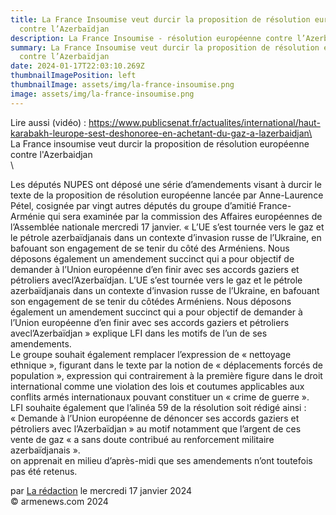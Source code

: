 ```yaml
---
title: La France Insoumise veut durcir la proposition de résolution européenne
  contre l’Azerbaïdjan
description: La France Insoumise - résolution européenne contre l’Azerbaïdjan
summary: La France Insoumise veut durcir la proposition de résolution européenne
  contre l’Azerbaïdjan
date: 2024-01-17T22:03:10.269Z
thumbnailImagePosition: left
thumbnailImage: assets/img/la-france-insoumise.png
image: assets/img/la-france-insoumise.png
---
```

L﻿ire aussi (vidéo) : https://www.publicsenat.fr/actualites/international/haut-karabakh-leurope-sest-deshonoree-en-achetant-du-gaz-a-lazerbaidjan\
\
L﻿a France insoumise veut durcir la proposition de résolution européenne contre l'Azerbaidjan \
\
<!--StartFragment-->

Les députés NUPES ont déposé une série d’amendements visant à durcir le texte de la proposition de résolution européenne lancée par Anne-Laurence Pétel, cosignée par vingt autres députés du groupe d’amitié France-Arménie qui sera examinée par la commission des Affaires européennes de l’Assemblée nationale mercredi 17 janvier. « L’UE s’est tournée vers le gaz et le pétrole azerbaïdjanais dans un contexte d’invasion russe de l’Ukraine, en bafouant son engagement de se tenir du côté des Arméniens. Nous déposons également un amendement succinct qui a pour objectif de demander à l’Union européenne d’en finir avec ses accords gaziers et pétroliers avecl’Azerbaïdjan. L’UE s’est tournée vers le gaz et le pétrole azerbaïdjanais dans un contexte d’invasion russe de l’Ukraine, en bafouant son engagement de se tenir du côtédes Arméniens. Nous déposons également un amendement succinct qui a pour objectif de demander à l’Union européenne d’en finir avec ses accords gaziers et pétroliers avecl’Azerbaïdjan » explique LFI dans les motifs de l’un de ses amendements.\
Le groupe souhait également remplacer l’expression de « nettoyage ethnique », figurant dans le texte par la notion de « déplacements forcés de population », expression qui contrairement à la première figure dans le droit international comme une violation des lois et coutumes applicables aux conflits armés internationaux pouvant constituer un « crime de guerre ».\
LFI souhaite également que l’alinéa 59 de la résolution soit rédigé ainsi : « Demande à l’Union européenne de dénoncer ses accords gaziers et pétroliers avec l’Azerbaïdjan » au motif notamment que l’argent de ces vente de gaz « a sans doute contribué au renforcement militaire azerbaïdjanais ».\
on apprenait en milieu d’après-midi que ses amendements n’ont toutefois pas été retenus.

par [La rédaction](https://www.armenews.com/spip.php?page=auteur&id_auteur=4) le mercredi 17 janvier 2024\
© armenews.com 2024

<!--EndFragment-->